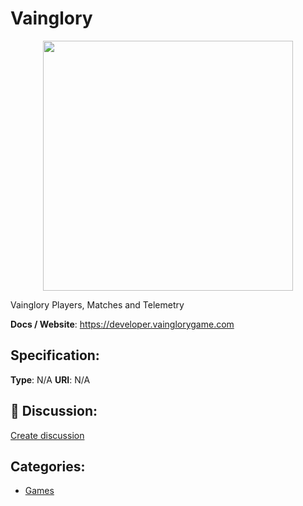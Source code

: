 # Vainglory
<p align="center">
    <img width="400" src="https://raw.githubusercontent.com/apis-list/apis-list/apis/vainglory/logo_256x256.png" />
</p>

Vainglory Players, Matches and Telemetry

**Docs / Website**: https://developer.vainglorygame.com

## Specification:
**Type**:  N/A 
**URI**:  N/A 

## 💬 Discussion:
[Create discussion](link)

## Categories:
- [Games](https://github.com/apis-list/apis-list#games)





